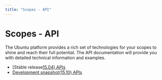 ```yaml
---
title: "Scopes - API"
---
```


# Scopes - API

The Ubuntu platform provides a rich set of technologies for your scopes to
shine and reach their full potential. The API documentation will provide you
with detailed technical information and examples.

 * [Stable release[15.04) APIs](../api-cpp-current/index.md)
 * [Development snapshot(15.10) APIs](../api-cpp-development/index.md)

